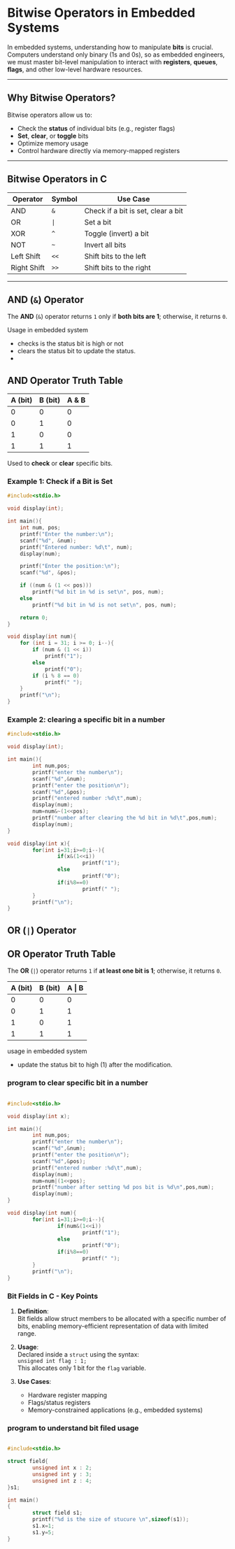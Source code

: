 # Bitwise Operators in Embedded Systems

In embedded systems, understanding how to manipulate **bits** is crucial. Computers understand only binary (1s and 0s), so as embedded engineers, we must master bit-level manipulation to interact with **registers**, **queues**, **flags**, and other low-level hardware resources.

---

##  Why Bitwise Operators?

Bitwise operators allow us to:
- Check the **status** of individual bits (e.g., register flags)
- **Set**, **clear**, or **toggle** bits
- Optimize memory usage
- Control hardware directly via memory-mapped registers

---

##  Bitwise Operators in C

| Operator | Symbol | Use Case                     |
|----------|--------|------------------------------|
| AND      | `&`    | Check if a bit is set, clear a bit |
| OR       | `\|`   | Set a bit                    |
| XOR      | `^`    | Toggle (invert) a bit         |
| NOT      | `~`    | Invert all bits              |
| Left Shift | `<<` | Shift bits to the left       |
| Right Shift | `>>` | Shift bits to the right     |

---

##  AND (`&`) Operator


The **AND** (`&`) operator returns `1` only if **both bits are 1**; otherwise, it returns `0`.

Usage in embedded system
- checks is the status bit is high or not
- clears the status bit to update the status.
- 
##  AND Operator Truth Table

| A (bit) | B (bit) | A & B |
|---------|---------|--------|
|   0     |   0     |   0    |
|   0     |   1     |   0    |
|   1     |   0     |   0    |
|   1     |   1     |   1    |


Used to **check** or **clear** specific bits.



### Example 1: Check if a Bit is Set

```c
#include<stdio.h>

void display(int);

int main(){
    int num, pos;
    printf("Enter the number:\n");
    scanf("%d", &num);
    printf("Entered number: %d\t", num);
    display(num);

    printf("Enter the position:\n");
    scanf("%d", &pos);

    if ((num & (1 << pos)))
        printf("%d bit in %d is set\n", pos, num);
    else
        printf("%d bit in %d is not set\n", pos, num);

    return 0;
}

void display(int num){
    for (int i = 31; i >= 0; i--){
        if (num & (1 << i))
            printf("1");
        else
            printf("0");
        if (i % 8 == 0)
            printf(" ");
    }
    printf("\n");
}
```
###  Example 2: clearing a specific bit in a number
```c
#include<stdio.h>

void display(int);

int main(){
        int num,pos;
        printf("enter the number\n");
        scanf("%d",&num);
        printf("enter the position\n");
        scanf("%d",&pos);
        printf("entered number :%d\t",num);
        display(num);
        num=num&~(1<<pos);
        printf("number after clearing the %d bit in %d\t",pos,num);
        display(num);
}

void display(int x){
        for(int i=31;i>=0;i--){
                if(x&(1<<i))
                        printf("1");
                else
                        printf("0");
                if(i%8==0)
                        printf(" ");
        }
        printf("\n");
}
```
##  OR (`|`) Operator

##  OR Operator Truth Table

The **OR** (`|`) operator returns `1` if **at least one bit is 1**; otherwise, it returns `0`.

| A (bit) | B (bit) | A \| B |
|---------|---------|--------|
|   0     |   0     |   0    |
|   0     |   1     |   1    |
|   1     |   0     |   1    |
|   1     |   1     |   1    |

usage  in embedded system
- update the status bit to high (1) after the modification.

### program to clear specific bit in a number

```c

#include<stdio.h>

void display(int x);

int main(){
        int num,pos;
        printf("enter the number\n");
        scanf("%d",&num);
        printf("enter the position\n");
        scanf("%d",&pos);
        printf("entered number :%d\t",num);
        display(num);
        num=num|(1<<pos);
        printf("number after setting %d pos bit is %d\n",pos,num);
        display(num);
}

void display(int num){
        for(int i=31;i>=0;i--){
                if(num&(1<<i))
                        printf("1");
                else
                        printf("0");
                if(i%8==0)
                        printf(" ");
        }
        printf("\n");
}
```
###  Bit Fields in C - Key Points

1. **Definition**:  
   Bit fields allow struct members to be allocated with a specific number of bits, enabling memory-efficient representation of data with limited range.

2. **Usage**:  
   Declared inside a `struct` using the syntax:  
   `unsigned int flag : 1;`  
   This allocates only 1 bit for the `flag` variable.

3. **Use Cases**:  
   - Hardware register mapping  
   - Flags/status registers  
   - Memory-constrained applications (e.g., embedded systems)


### program to understand bit filed usage

```c

#include<stdio.h>

struct field{
        unsigned int x : 2;
        unsigned int y : 3;
        unsigned int z : 4;
}s1;

int main()
{
        struct field s1;
        printf("%d is the size of stucure \n",sizeof(s1));
        s1.x=1;
        s1.y=5;
}
```
